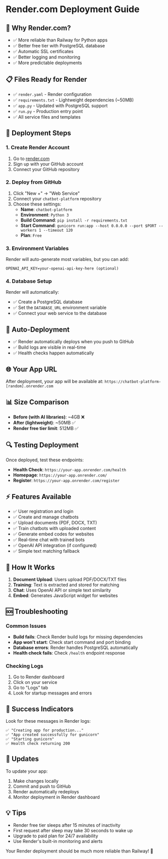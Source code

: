 # Render.com Deployment Guide

## 🚀 **Why Render.com?**
- ✅ More reliable than Railway for Python apps
- ✅ Better free tier with PostgreSQL database
- ✅ Automatic SSL certificates
- ✅ Better logging and monitoring
- ✅ More predictable deployments

## 📋 **Files Ready for Render**
- ✅ `render.yaml` - Render configuration
- ✅ `requirements.txt` - Lightweight dependencies (~50MB)
- ✅ `app.py` - Updated with PostgreSQL support
- ✅ `run.py` - Production entry point
- ✅ All service files and templates

## 🔧 **Deployment Steps**

### **1. Create Render Account**
1. Go to [render.com](https://render.com)
2. Sign up with your GitHub account
3. Connect your GitHub repository

### **2. Deploy from GitHub**
1. Click "New +" → "Web Service"
2. Connect your `chatbot-platform` repository
3. Choose these settings:
   - **Name**: `chatbot-platform`
   - **Environment**: `Python 3`
   - **Build Command**: `pip install -r requirements.txt`
   - **Start Command**: `gunicorn run:app --host 0.0.0.0 --port $PORT --workers 1 --timeout 120`
   - **Plan**: `Free`

### **3. Environment Variables**
Render will auto-generate most variables, but you can add:
```
OPENAI_API_KEY=your-openai-api-key-here (optional)
```

### **4. Database Setup**
Render will automatically:
- ✅ Create a PostgreSQL database
- ✅ Set the `DATABASE_URL` environment variable
- ✅ Connect your web service to the database

## 🔄 **Auto-Deployment**
- ✅ Render automatically deploys when you push to GitHub
- ✅ Build logs are visible in real-time
- ✅ Health checks happen automatically

## 🌐 **Your App URL**
After deployment, your app will be available at:
`https://chatbot-platform-[random].onrender.com`

## 📊 **Size Comparison**
- **Before (with AI libraries)**: ~4GB ❌
- **After (lightweight)**: ~50MB ✅
- **Render free tier limit**: 512MB ✅

## 🔍 **Testing Deployment**
Once deployed, test these endpoints:
- **Health Check**: `https://your-app.onrender.com/health`
- **Homepage**: `https://your-app.onrender.com/`
- **Register**: `https://your-app.onrender.com/register`

## ⚡ **Features Available**
- ✅ User registration and login
- ✅ Create and manage chatbots
- ✅ Upload documents (PDF, DOCX, TXT)
- ✅ Train chatbots with uploaded content
- ✅ Generate embed codes for websites
- ✅ Real-time chat with trained bots
- ✅ OpenAI API integration (if configured)
- ✅ Simple text matching fallback

## 🔧 **How It Works**
1. **Document Upload**: Users upload PDF/DOCX/TXT files
2. **Training**: Text is extracted and stored for matching
3. **Chat**: Uses OpenAI API or simple text similarity
4. **Embed**: Generates JavaScript widget for websites

## 🆘 **Troubleshooting**

### **Common Issues**
- **Build fails**: Check Render build logs for missing dependencies
- **App won't start**: Check start command and port binding
- **Database errors**: Render handles PostgreSQL automatically
- **Health check fails**: Check `/health` endpoint response

### **Checking Logs**
1. Go to Render dashboard
2. Click on your service
3. Go to "Logs" tab
4. Look for startup messages and errors

## 🎯 **Success Indicators**
Look for these messages in Render logs:
```
✅ "Creating app for production..."
✅ "App created successfully for gunicorn"
✅ "Starting gunicorn"
✅ Health check returning 200
```

## 🔄 **Updates**
To update your app:
1. Make changes locally
2. Commit and push to GitHub
3. Render automatically redeploys
4. Monitor deployment in Render dashboard

## 💡 **Tips**
- Render free tier sleeps after 15 minutes of inactivity
- First request after sleep may take 30 seconds to wake up
- Upgrade to paid plan for 24/7 availability
- Use Render's built-in monitoring and alerts

Your Render deployment should be much more reliable than Railway! 🎉 